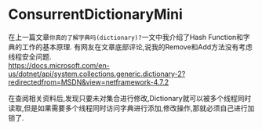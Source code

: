 # ConsurrentDictionaryMini

在上一篇文章`你真的了解字典吗(dictionary)?`一文中我介绍了Hash Function和字典的工作的基本原理.
有网友在文章底部评论,说我的Remove和Add方法没有考虑线程安全问题.  
<https://docs.microsoft.com/en-us/dotnet/api/system.collections.generic.dictionary-2?redirectedfrom=MSDN&view=netframework-4.7.2>  

在查阅相关资料后,发现只要未对集合进行修改,Dictionary就可以被多个线程同时读取,但是如果需要多个线程同时访问字典进行添加,修改操作,那就必须自己进行加锁了.  
